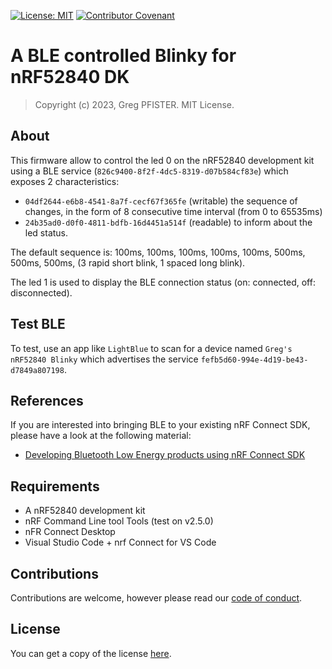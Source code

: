 [![License: MIT](https://img.shields.io/badge/License-MIT-yellow.svg)](./LICENSE.md)
[![Contributor Covenant](https://img.shields.io/badge/Contributor%20Covenant-2.1-4baaaa.svg)](./CODE_OF_CONDUCT.md)

# A BLE controlled Blinky for nRF52840 DK

> Copyright (c) 2023, Greg PFISTER. MIT License.

## About

This firmware allow to control the led 0 on the nRF52840 development kit using
a BLE service (`826c9400-8f2f-4dc5-8319-d07b584cf83e`) which exposes 2
characteristics:
- `04df2644-e6b8-4541-8a7f-cecf67f365fe` (writable) the sequence of changes, in
  the form of 8 consecutive time interval (from 0 to 65535ms)
- `24b35ad0-d0f0-4811-bdfb-16d4451a514f` (readable) to inform about the led
  status.

The default sequence is: 100ms, 100ms, 100ms, 100ms, 100ms, 500ms, 500ms, 500ms,
(3 rapid short blink, 1 spaced long blink).

The led 1 is used to display the BLE connection status (on: connected, 
off: disconnected).

## Test BLE

To test, use an app like `LightBlue` to scan for a device named
`Greg's nRF52840 Blinky` which advertises the service 
`fefb5d60-994e-4d19-be43-d7849a807198`.

## References

If you are interested into bringing BLE to your existing nRF Connect SDK,
please have a look at the following material:
- [Developing Bluetooth Low Energy products using nRF Connect SDK](https://youtu.be/hY_tDext6zA?si=ptoFH2iMeS5JuhbJ)

## Requirements

- A nRF52840 development kit
- nRF Command Line tool Tools (test on v2.5.0)
- nFR Connect Desktop
- Visual Studio Code + nrf Connect for VS Code

## Contributions

Contributions are welcome, however please read our 
[code of conduct](./CODE_OF_CONDUCT.md).

## License

You can get a copy of the license [here](./LICENSE.md).
